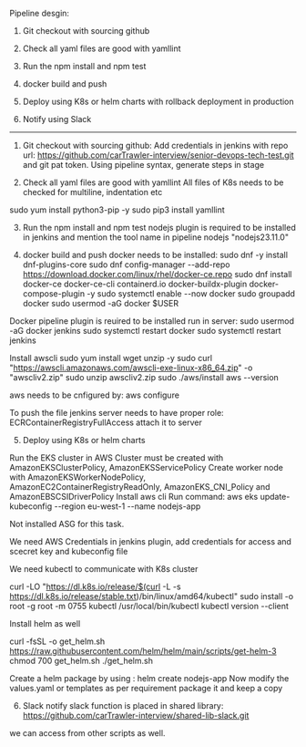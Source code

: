 Pipeline desgin:

1. Git checkout with sourcing github

2. Check all yaml files are good with yamllint

3. Run the npm install and npm test

4. docker build and push

5. Deploy using K8s or helm charts with rollback deployment in production

6. Notify using Slack


- - - - - - - - - - 

1.  Git checkout with sourcing github:
Add credentials in jenkins with repo url: https://github.com/carTrawler-interview/senior-devops-tech-test.git and git pat token.
Using pipeline syntax, generate steps in stage

2. Check all yaml files are good with yamllint
All files of K8s needs to be checked for multiline, indentation etc

sudo yum install python3-pip -y
sudo pip3 install yamllint

3. Run the npm install and npm test
nodejs plugin is required to be installed in jenkins and mention the tool name in pipeline 
nodejs "nodejs23.11.0"

4. docker build and push
docker needs to be installed:
sudo dnf -y install dnf-plugins-core
sudo dnf config-manager --add-repo https://download.docker.com/linux/rhel/docker-ce.repo
sudo dnf install docker-ce docker-ce-cli containerd.io docker-buildx-plugin docker-compose-plugin -y
sudo systemctl enable --now docker
sudo groupadd docker
sudo usermod -aG docker $USER


Docker pipeline plugin is reuired to be installed
run in server:
sudo usermod -aG docker jenkins
sudo systemctl restart docker
sudo systemctl restart jenkins

Install awscli
sudo yum install wget unzip -y
sudo curl "https://awscli.amazonaws.com/awscli-exe-linux-x86_64.zip" -o "awscliv2.zip"
sudo unzip awscliv2.zip
sudo ./aws/install
aws --version


aws needs to be cnfigured by: aws configure

To push the file jenkins server needs to have proper role: ECRContainerRegistryFullAccess
attach it to server

5. Deploy using K8s or helm charts

Run the EKS cluster in AWS
Cluster must be created with AmazonEKSClusterPolicy, AmazonEKSServicePolicy
Create worker node with AmazonEKSWorkerNodePolicy, AmazonEC2ContainerRegistryReadOnly, AmazonEKS_CNI_Policy and AmazonEBSCSIDriverPolicy
Install aws cli
Run command:
aws eks update-kubeconfig --region eu-west-1 --name nodejs-app

Not installed ASG for this task.

We need AWS Credentials in jenkins plugin, add credentials for access and scecret key and kubeconfig file

We need kubectl to communicate with K8s cluster

curl -LO "https://dl.k8s.io/release/$(curl -L -s https://dl.k8s.io/release/stable.txt)/bin/linux/amd64/kubectl"
sudo install -o root -g root -m 0755 kubectl /usr/local/bin/kubectl
kubectl version --client

Install helm as well

curl -fsSL -o get_helm.sh https://raw.githubusercontent.com/helm/helm/main/scripts/get-helm-3
chmod 700 get_helm.sh
./get_helm.sh

Create a helm package by using : helm create nodejs-app
Now modify the values.yaml or templates as per requirement
package it and keep a copy

6. Slack notify
slack function is placed in shared library: https://github.com/carTrawler-interview/shared-lib-slack.git

we can access from other scripts as well.
